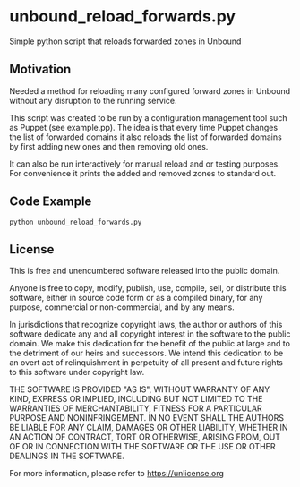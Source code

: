 # unbound_reload_forwards.py
Simple python script that reloads forwarded zones in Unbound

## Motivation

Needed a method for reloading many configured forward zones in Unbound without
any disruption to the running service.

This script was created to be run by a configuration management tool such as 
Puppet (see example.pp). The idea is that every time Puppet changes the list of 
forwarded domains it also reloads the list of forwarded domains by first adding 
new ones and then removing old ones.

It can also be run interactively for manual reload and or testing purposes. For 
convenience it prints the added and removed zones to standard out.

## Code Example
`python unbound_reload_forwards.py`

## License

This is free and unencumbered software released into the public domain.

Anyone is free to copy, modify, publish, use, compile, sell, or
distribute this software, either in source code form or as a compiled
binary, for any purpose, commercial or non-commercial, and by any
means.

In jurisdictions that recognize copyright laws, the author or authors
of this software dedicate any and all copyright interest in the
software to the public domain. We make this dedication for the benefit
of the public at large and to the detriment of our heirs and
successors. We intend this dedication to be an overt act of
relinquishment in perpetuity of all present and future rights to this
software under copyright law.

THE SOFTWARE IS PROVIDED "AS IS", WITHOUT WARRANTY OF ANY KIND,
EXPRESS OR IMPLIED, INCLUDING BUT NOT LIMITED TO THE WARRANTIES OF
MERCHANTABILITY, FITNESS FOR A PARTICULAR PURPOSE AND NONINFRINGEMENT.
IN NO EVENT SHALL THE AUTHORS BE LIABLE FOR ANY CLAIM, DAMAGES OR
OTHER LIABILITY, WHETHER IN AN ACTION OF CONTRACT, TORT OR OTHERWISE,
ARISING FROM, OUT OF OR IN CONNECTION WITH THE SOFTWARE OR THE USE OR
OTHER DEALINGS IN THE SOFTWARE.

For more information, please refer to <https://unlicense.org>
